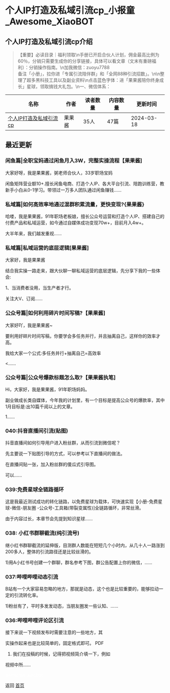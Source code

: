 # 个人IP打造及私域引流cp_小报童_Awesome_XiaoBOT

## 个人IP打造及私域引流cp介绍
> 【重要】必读目录｜福利领取\n手册已开启合伙人计划，佣金最高比例为60％，分销只需要生成你的分享链接，具体可以看文章（文末有重磅福利）：分销操作指南。\n加我微信：zuoyu7788  
备注「小册」，拉你进「专属引流陪伴群」和「全网88种引流招数」。\n\n整理了超多黑科技工具以及副业资料\n点击蓝色字体：进「果果酱陪你终身成长」星球，领取搞钱大礼包。\n一、微信体系：  
  


|名称|作者|读者数量|内容数量|更新时间|
|---|---|---|---|---|
|[个人IP打造及私域引流cp](https://xiaobot.net/p/13362326?refer=0b133df9-27dc-423b-8101-639049001c13)|果果酱|35人|47篇|2024-03-18|

## 最近更新
### 闲鱼篇|全职宝妈通过闲鱼月入3W，完整实操流程【果果酱]

大家好呀，我是果果酱，粥老师合伙人，33岁职场宝妈

闲鱼矩阵营业额10+.擅长闲鱼电商、打造个人IP、各大平台引流、陪跑训练营，教新手小白从0-1学习。带领过一万多人团队通过闲鱼赚钱......

### 私域篇|如何高效率地通过混群积累流量，更快变现?{果果酱}

哈喽，我是果果酱，91年职场老板娘，擅长公众号运营和打造个人IP、搭建自己的付费产品和私域运营，如今通过自媒体成功变现70w+，目前月入4w+。

大半年来，我们越发重视......

### 私域篇|私域运营的底层逻辑[果果酱]

大家好，我是果果酱

结合我实操一路走来，跟大伙聊一聊私域运营的底层逻辑，先分享下我的一些体会:

1、当消费者没用，当生产者才行。

关注大V、订阅......

### 公众号篇|如何利用碎片时间写稿?【果果酱]

大家好吖，我是果果酱~

要利用好碎片时间写稿，你要学会多任务并行，并且抽离自己，这样你的效率才高。

我给大家一个公式:多任务并行+抽离自己=高效率

<......

### 公众号篇|公众号爆款标题怎么取?【果果酱执笔]

Hi，大家好，我是果果酱，91年职场妈妈。

副业做成长类自媒体，今年我的计划里，有一个目标是提高公众号的爆款率，其中1月目标是:出10篇千阅以上的文章。

1......

### 040:抖音直播间引流(贴图)

抖音直播间如何引导用户进入粉丝群，从而引流到微信呢？

先主要说一下贴图引导的方式，可以参考以下直播间的做法。

在直播间贴一张，加入粉丝群的傻瓜式引导图。

可以......

### 039:免费星球全链路循环

这是我最近测试成功的转化链路，以免费星球为载体，可快速实现【小册-免费星球-微信-朋友圈 -公众号-工具箱(带裂变属性)]全链路循环，非常丝滑。

由于内容过长，本章节会先提到知识星球......

### 038: 小红书群聊截流(纯引流号)

继小红书群聊截流的延伸版，目测群人数能在短短几个小时内，从几十人一路涨到200多人，整体的引流路径还是比较丝滑的。

1)用A小红书号创建一个群聊，群名参考下图，群公告配置上你的微信，......

### 037:哔哩哔哩动态引流

B站有一个大家容易忽略的地方，那就是动态，这个也是比较重要的，能够拉动一定的引流转化率。

1)粉丝有了，平时多发发动态，当朋友圈发一些认知、......

### 036:哔哩哔哩评论区引流

接下来说一下视频发布时需要注意的一些地方，其

实操作起来也是比较简单的，固定格式即可。 PDF

1) 我们在投稿的时候，记得把视频简介填一下，例如

视频中所......


<a href="https://github.com/Reno9527/awesome-xiaobot" style="color: white; text-decoration: none;">awesome-xiaobot</a>

返回 [首页](../README.md)
